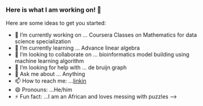### Here is what I am working on! 👋



Here are some ideas to get you started:

- 🔭 I’m currently working on ... Coursera Classes on Mathematics for data science specialization
- 🌱 I’m currently learning ... Advance linear algebra
- 👯 I’m looking to collaborate on ... bioinformatics model building using machine learning algorithm
- 🤔 I’m looking for help with ... de bruijn graph
- 💬 Ask me about ... Anything
- 📫 How to reach me: ...[linkin](https://www.linkedin.com/in/edmundtetteh/)
- 😄 Pronouns: ...He/him
- ⚡ Fun fact: ...I am an African and loves messing with puzzles 
-->
